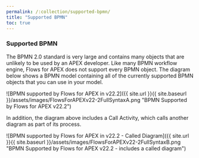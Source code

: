 ```yaml
---
permalink: /:collection/supported-bpmn/
title: "Supported BPMN"
toc: true
---
```

### Supported BPMN

The BPMN 2.0 standard is very large and contains many objects that are unlikely to be used by an APEX developer.  Like many BPMN workflow engine, Flows for APEX does not support every BPMN object.  The diagram below shows a BPMN model containing all of the currently supported BPMN objects that you can use in your model.

![BPMN supported by Flows for APEX in v22.2]({{ site.url }}{{ site.baseurl }}/assets/images/FlowsForAPEXv22-2FullSyntaxA.png "BPMN Supported by Flows for APEX v22.2")

In addition, the diagram above includes a Call Activity, which calls another diagram as part of its process.

![BPMN supported by Flows for APEX in v22.2 - Called Diagram]({{ site.url }}{{ site.baseurl }}/assets/images/FlowsForAPEXv22-2FullSyntaxB.png "BPMN Supported by Flows for APEX v22.2 - includes a called diagram")

